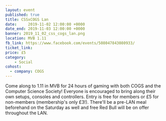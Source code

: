 ```yaml
---
layout: event
published: true
title: CSSxCOGS Lan
date:     2019-11-02 12:00:00 +0000
date_end: 2019-11-03 12:00:00 +0000
banner: 2019_11_02_css_cogs_lan.png
location: MVB 1.11
fb_link: https://www.facebook.com/events/508047843080933/
ticket_link:
price: £5
category:
    - Social
cohost:
  - company: COGS
---
```


Come along to 1.11 in MVB for 24 hours of gaming with both COGS and the Computer Science Society! Everyone is encouraged to bring along their own setups, consoles and controllers. Entry is free for members or £5 for non-members (membership's only £3!). There'll be a pre-LAN meal beforehand on the Saturday as well and free Red Bull will be on offer throughout the LAN.
